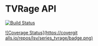 # TVRage API

[![Build Status](https://travis-ci.org/lsv/series_tvrage.svg)](https://travis-ci.org/lsv/series_tvrage)

[![Coverage Status](https://covergit alls.io/repos/lsv/series_tvrage/badge.png)](https://coveralls.io/r/lsv/series_tvrage)
